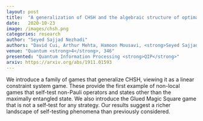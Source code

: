 ```yaml
---
layout: post
title:  "A generalization of CHSH and the algebraic structure of optimal strategies"
date:   2020-10-23
image: /images/chsh.png
categories: research
author: "Seyed Sajjad Nezhadi"
authors: "David Cui, Arthur Mehta, Hamoon Mousavi, <strong>Seyed Sajjad Nezhadi</strong>"
venue: "Quantum <strong>4</strong>, 346"
presented: "Quantum Information Processing <strong>QIP</strong>"
arxiv: https://arxiv.org/abs/1911.01593
---
```

We introduce a family of games that generalize CHSH, viewing it as a linear constraint system game. These provide the first example of non-local games that self-test non-Pauli operators and states other than the maximally entangled state. We also introduce the Glued Magic Square game that is not a self-test for any strategy. Our results suggest a richer landscape of self-testing phenomena than previously considered.